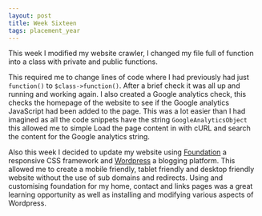 ```yaml
---
layout: post
title: Week Sixteen
tags: placement_year
---
```

This week I modified my website crawler, I changed my file full of function into a class with private and public functions.

This required me to change lines of code where I had previously had just `function()` to `$class->function()`. After a brief check it was all up and running and working again. I also created a Google analytics check, this checks the homepage of the website to see if the Google analytics JavaScript had been added to the page. This was a lot easier than I had imagined as all the code snippets have the string `GoogleAnalyticsObject` this allowed me to simple Load the page content in with cURL and search the content for the Google analytics string.

Also this week I decided to update my website using [Foundation](http://foundation.zurb.com) a responsive CSS framework and [Wordpress](http://en-gb.wordpress.com) a blogging platform. This allowed me to create a mobile friendly, tablet friendly and desktop friendly website without the use of sub domains and redirects. Using and customising foundation for my home, contact and links pages was a great learning opportunity as well as installing and modifying various aspects of Wordpress.
